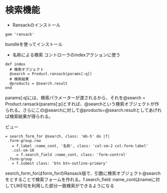 # 検索機能
- Ransackのインストール
```
gem 'ransack'
```
bundleを使ってインストール

- 名称による検索
コントローラのindexアクションに使う
```
def index
  # 検索オブジェクト
  @search = Product.ransack(params[:q])
  # 検索結果
  @products = @search.result
end
 ```
 params[:q]には、検索パラメーターが渡されるから、それを@search = Product.ransack(params[:p]とすれば、@searchという検索オブジェクトが作られる。さらにこの@searchに対して@products=@search.resultとしてあげれば検索結果が得られる。
 
  ビュー
 ```
 = search_form_for @search, class: 'mb-5' do |f|
  .form-group.row
    = f.label :name_cont, '名称', class: 'col-sm-2 col-form-label'
    .col-sm-10
      = f.search_field :name_cont, class: 'form-control'
  .form-group
    = f.submit class: 'btn btn-outline-primary'
```
sesrch_form_forはform_forのRansack版で、引数に検索オブジェクト@searchをとすることで検索フォームを作れる。f.search_field :name_contはnameに対してLIKE句を利用した部分一致検索ができるようになる
